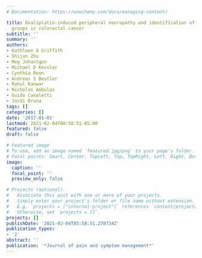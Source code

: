 ```yaml
---
# Documentation: https://wowchemy.com/docs/managing-content/

title: Oxaliplatin-induced peripheral neuropathy and identification of unique severity
  groups in colorectal cancer
subtitle: ''
summary: ''
authors:
- Kathleen A Griffith
- Shijun Zhu
- Meg Johantgen
- Michael D Kessler
- Cynthia Renn
- Andreas S Beutler
- Rahul Kanwar
- Nicholas Ambulos
- Guido Cavaletti
- Jordi Bruna
tags: []
categories: []
date: '2017-01-01'
lastmod: 2021-02-04T00:58:51-05:00
featured: false
draft: false

# Featured image
# To use, add an image named `featured.jpg/png` to your page's folder.
# Focal points: Smart, Center, TopLeft, Top, TopRight, Left, Right, BottomLeft, Bottom, BottomRight.
image:
  caption: ''
  focal_point: ''
  preview_only: false

# Projects (optional).
#   Associate this post with one or more of your projects.
#   Simply enter your project's folder or file name without extension.
#   E.g. `projects = ["internal-project"]` references `content/project/deep-learning/index.md`.
#   Otherwise, set `projects = []`.
projects: []
publishDate: '2021-02-04T05:58:51.270734Z'
publication_types:
- '2'
abstract: ''
publication: '*Journal of pain and symptom management*'
---
```

